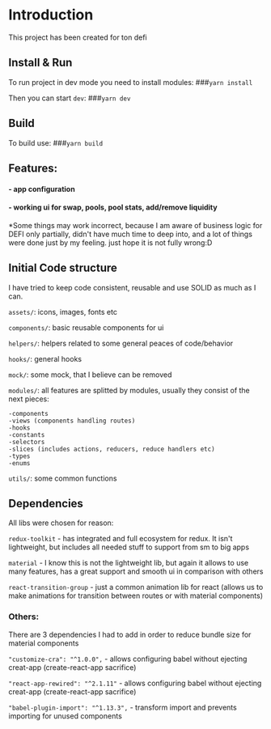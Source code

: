 # Introduction

This project has been created for ton defi


## Install & Run
To run project in dev mode you need to install modules:
###`yarn install`

Then you can start `dev`:
###`yarn dev`

## Build
To build use: 
###`yarn build`


## Features:

#### - app configuration
#### - working ui for swap, pools, pool stats, add/remove liquidity

*Some things may work incorrect, because I am aware of business logic for DEFI only partially, didn't have much time to deep into, and a lot of things were done just by my feeling. just hope it is not fully wrong:D


## Initial Code structure
I have tried to keep code consistent, reusable and use SOLID as much as I can.

`assets/`: icons, images, fonts etc

`components/`: basic reusable components for ui

`helpers/`: helpers related to some general peaces of code/behavior

`hooks/`: general hooks

`mock/`: some mock, that I believe can be removed

`modules/`: all features are splitted by modules, usually they consist of the next pieces:
```
-components
-views (components handling routes)
-hooks
-constants
-selectors
-slices (includes actions, reducers, reduce handlers etc)
-types
-enums
```

`utils/`: some common functions

## Dependencies 
All libs were chosen for reason:

`redux-toolkit` - has integrated and full ecosystem for redux. It isn't lightweight, but includes all needed stuff to support from sm to big apps

`material`  - I know this is not the lightweight lib, but again it allows to use many features, has a great support and smooth ui in comparison with others

`react-transition-group` - just a common animation lib for react (allows us to make animations for transition between routes or with material components)


### Others:
There are 3 dependencies I had to add in order to reduce bundle size for material components

`"customize-cra": "^1.0.0",` - allows configuring babel without ejecting creat-app (create-react-app sacrifice) 

`"react-app-rewired": "^2.1.11"` - allows configuring babel without ejecting creat-app (create-react-app sacrifice)

`"babel-plugin-import": "^1.13.3",` - transform import and prevents importing for unused components
